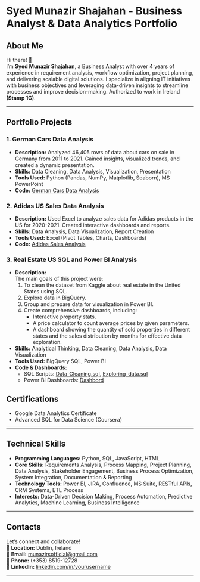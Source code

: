 # Syed Munazir Shajahan - Business Analyst & Data Analytics Portfolio  

## About Me  
Hi there! 👋  
I’m **Syed Munazir Shajahan**, a Business Analyst with over 4 years of experience in requirement analysis, workflow optimization, project planning, and delivering scalable digital solutions. I specialize in aligning IT initiatives with business objectives and leveraging data-driven insights to streamline processes and improve decision-making. Authorized to work in Ireland **(Stamp 1G)**.  

---
## Portfolio Projects  

### 1. **German Cars Data Analysis**  
- **Description:** Analyzed 46,405 rows of data about cars on sale in Germany from 2011 to 2021. Gained insights, visualized trends, and created a dynamic presentation.  
- **Skills:** Data Cleaning, Data Analysis, Visualization, Presentation  
- **Tools Used:** Python (Pandas, NumPy, Matplotlib, Seaborn), MS PowerPoint  
- **Code:** [German Cars Data Analysis](https://github.com/yourusername/german-cars-analysis)  

### 2. **Adidas US Sales Data Analysis**  
- **Description:** Used Excel to analyze sales data for Adidas products in the US for 2020-2021. Created interactive dashboards and reports.  
- **Skills:** Data Analysis, Data Visualization, Report Creation  
- **Tools Used:** Excel (Pivot Tables, Charts, Dashboards)  
- **Code:** [Adidas Sales Analysis](https://github.com/yourusername/adidas-sales-analysis)  

### 3. **Real Estate US SQL and Power BI Analysis**  
- **Description:**  
  The main goals of this project were:  
  1. To clean the dataset from Kaggle about real estate in the United States using SQL.  
  2. Explore data in BigQuery.  
  3. Group and prepare data for visualization in Power BI.  
  4. Create comprehensive dashboards, including:  
     - Interactive property stats.  
     - A price calculator to count average prices by given parameters.  
     - A dashboard showing the quantity of sold properties in different states and the sales distribution by months for effective data exploration.  
- **Skills:** Analytical Thinking, Data Cleaning, Data Analysis, Data Visualization  
- **Tools Used:** BigQuery SQL, Power BI  
- **Code & Dashboards:**  
  - SQL Scripts: [Data_Cleaning.sql](US_Real_Estate_DataAnalysis/Data_cleaning.sql), [Exploring_data.sql](US_Real_Estate_DataAnalysis/Exploring_data.sql)
  - Power BI Dashboards: [Dashbord](https://github.com/syedmuna/Business-Analytics/blob/main/US_Real_Estate_DataAnalysis/Real-Estate%20USA%20Dashboards.pdf)


## Certifications  
- Google Data Analytics Certificate  
- Advanced SQL for Data Science (Coursera)
---
## Technical Skills  
- **Programming Languages:** Python, SQL, JavaScript, HTML  
- **Core Skills:** Requirements Analysis, Process Mapping, Project Planning, Data Analysis, Stakeholder Engagement, Business Process Optimization, System Integration, Documentation & Reporting  
- **Technology Tools:** Power BI, JIRA, Confluence, MS Suite, RESTful APIs, CRM Systems, ETL Process  
- **Interests:** Data-Driven Decision Making, Process Automation, Predictive Analytics, Machine Learning, Business Intelligence  
---
## Contacts  
Let’s connect and collaborate!  
📍 **Location:** Dublin, Ireland  
📧 **Email:** [munazirsofficial@gmail.com](mailto:munazirsofficial@gmail.com)  
📱 **Phone:** (+353) 8519-12728  
🔗 **LinkedIn:** [linkedin.com/in/yourusername](https://linkedin.com/in/yourusername)  

---



